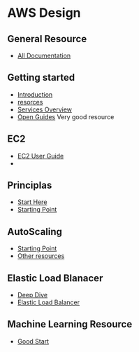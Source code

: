 # AWS Design

## General Resource

* [All Documentation](https://docs.aws.amazon.com/index.html)

## Getting started

* [Introduction](https://awsdocs.s3.amazonaws.com/gettingstarted/latest/awsgsg-intro.pdf)
* [resorces](https://awsdocs.s3.amazonaws.com/gettingstarted/latest/awsgsg-intro.pdf)
* [Services Overview](https://d1.awsstatic.com/whitepapers/aws-overview.pdf)
* [Open Guides](https://github.com/open-guides/og-aws) Very good resource


## EC2

* [EC2 User Guide](https://docs.aws.amazon.com/AWSEC2/latest/UserGuide/ec2-ug.pdf)
*
## Principlas

* [Start Here](https://aws.amazon.com/architecture/well-architected/)
* [Starting Point](https://d1.awsstatic.com/whitepapers/architecture/AWS_Well-Architected_Framework.pdf)

## AutoScaling

* [Starting Point](https://docs.aws.amazon.com/autoscaling/index.html)
* [Other resources](https://aws.amazon.com/ec2/autoscaling/resources/)

## Elastic Load Blanacer

* [Deep Dive](https://www.youtube.com/watch?v=VIgAT7vjol8)
* [Elastic Load Balancer](https://www.youtube.com/watch?v=uTrpk-atNFc)

## Machine Learning Resource

* [Good Start](https://github.com/TarrySingh/Artificial-Intelligence-Deep-Learning-Machine-Learning-Tutorials)
